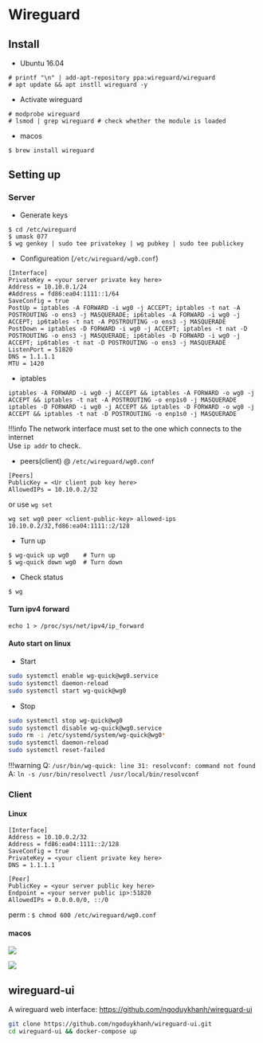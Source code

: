 # Wireguard

## Install

* Ubuntu 16.04
```
# printf "\n" | add-apt-repository ppa:wireguard/wireguard
# apt update && apt instll wireguard -y
```
* Activate wireguard
```
# modprobe wireguard
# lsmod | grep wireguard # check whether the module is loaded
```

* macos
```
$ brew install wireguard
```

## Setting up
### Server

* Generate keys
```
$ cd /etc/wireguard
$ umask 077
$ wg genkey | sudo tee privatekey | wg pubkey | sudo tee publickey
```

* Configureation (`/etc/wireguard/wg0.conf`)
```
[Interface]
PrivateKey = <your server private key here>
Address = 10.10.0.1/24
#Address = fd86:ea04:1111::1/64
SaveConfig = true
PostUp = iptables -A FORWARD -i wg0 -j ACCEPT; iptables -t nat -A POSTROUTING -o ens3 -j MASQUERADE; ip6tables -A FORWARD -i wg0 -j ACCEPT; ip6tables -t nat -A POSTROUTING -o ens3 -j MASQUERADE
PostDown = iptables -D FORWARD -i wg0 -j ACCEPT; iptables -t nat -D POSTROUTING -o ens3 -j MASQUERADE; ip6tables -D FORWARD -i wg0 -j ACCEPT; ip6tables -t nat -D POSTROUTING -o ens3 -j MASQUERADE
ListenPort = 51820
DNS = 1.1.1.1
MTU = 1420
```

- iptables
```
iptables -A FORWARD -i wg0 -j ACCEPT && iptables -A FORWARD -o wg0 -j ACCEPT && iptables -t nat -A POSTROUTING -o enp1s0 -j MASQUERADE
iptables -D FORWARD -i wg0 -j ACCEPT && iptables -D FORWARD -o wg0 -j ACCEPT && iptables -t nat -D POSTROUTING -o enp1s0 -j MASQUERADE
```

!!!info
	The network interface must set to the one which connects to the internet<br>
	Use `ip addr` to check.

* peers(client) @ `/etc/wireguard/wg0.conf`
```
[Peers]
PublicKey = <Ur client pub key here>
AllowedIPs = 10.10.0.2/32
```

or use `wg set`
```
wg set wg0 peer <client-public-key> allowed-ips 10.10.0.2/32,fd86:ea04:1111::2/128
```

* Turn up
```
$ wg-quick up wg0    # Turn up
$ wg-quick down wg0  # Turn down
```

* Check status
```
$ wg
```

#### Turn ipv4 forward

```
echo 1 > /proc/sys/net/ipv4/ip_forward
```

#### Auto start on linux

- Start

```bash
sudo systemctl enable wg-quick@wg0.service
sudo systemctl daemon-reload
sudo systemctl start wg-quick@wg0
```

- Stop

```bash
sudo systemctl stop wg-quick@wg0
sudo systemctl disable wg-quick@wg0.service
sudo rm -i /etc/systemd/system/wg-quick@wg0*
sudo systemctl daemon-reload
sudo systemctl reset-failed
```

!!!warning
	Q: `/usr/bin/wg-quick: line 31: resolvconf: command not found`
	A: `ln -s /usr/bin/resolvectl /usr/local/bin/resolvconf`

### Client

#### Linux
```
[Interface]
Address = 10.10.0.2/32
Address = fd86:ea04:1111::2/128
SaveConfig = true
PrivateKey = <your client private key here>
DNS = 1.1.1.1

[Peer]
PublicKey = <your server public key here>
Endpoint = <your server public ip>:51820
AllowedIPs = 0.0.0.0/0, ::/0
```

perm : `$ chmod 600 /etc/wireguard/wg0.conf`

#### macos

![](https://i.imgur.com/aUnpsKs.png)

![](https://i.imgur.com/lgIGhUz.png)

## wireguard-ui

A wireguard web interface: https://github.com/ngoduykhanh/wireguard-ui

```bash
git clone https://github.com/ngoduykhanh/wireguard-ui.git
cd wireguard-ui && docker-compose up
```
